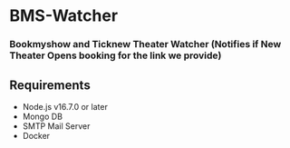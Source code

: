 # BMS-Watcher
### Bookmyshow and Ticknew Theater Watcher (Notifies if New Theater Opens booking for the link we provide)
## Requirements 

- Node.js v16.7.0 or later 
- Mongo DB
- SMTP Mail Server 
- Docker
